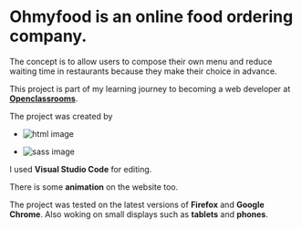 # Ohmyfood is an online food ordering company. 

The concept is to allow users to compose their own menu and reduce waiting time in restaurants because they make their choice in advance.

This project is part of my learning journey to becoming a web developer at **[Openclassrooms](https://openclassrooms.com/en/)**.


The project was created by

 - ![html image](https://camo.githubusercontent.com/5d3b0191832237fcbfc6d4497524e8bb547c6bfc9eafb738d5205c629d202067/68747470733a2f2f696d672e736869656c64732e696f2f62616467652f68746d6c352532302d2532334533344632362e7376673f267374796c653d666f722d7468652d6261646765266c6f676f3d68746d6c35266c6f676f436f6c6f723d7768697465)

 - ![sass image](https://img.shields.io/badge/Sass-CC6699?style=for-the-badge&logo=sass&logoColor=white) 

 I used **Visual Studio Code** for editing.

 There is some **animation** on the website too.

 The project was tested on the latest versions of **Firefox** and **Google Chrome**.
 Also woking on small displays such as **tablets** and **phones**.
